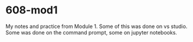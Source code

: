 # 608-mod1
My notes and practice from Module 1.  Some of this was done on vs studio.  Some was done on the command prompt, some on jupyter notebooks.  
